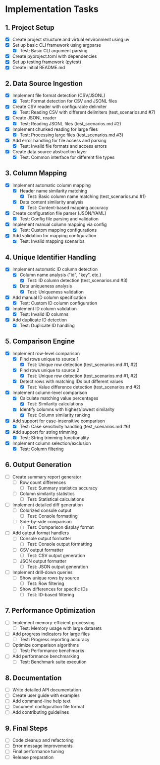 # Implementation Tasks

## 1. Project Setup
- [x] Create project structure and virtual environment using uv
- [x] Set up basic CLI framework using argparse
  - [x] Test: Basic CLI argument parsing
- [x] Create pyproject.toml with dependencies
- [x] Set up testing framework (pytest)
- [x] Create initial README.md

## 2. Data Source Ingestion
- [x] Implement file format detection (CSV/JSONL)
  - [x] Test: Format detection for CSV and JSONL files
- [x] Create CSV reader with configurable delimiter
  - [x] Test: Reading CSV with different delimiters (test_scenarios.md #7)
- [x] Create JSONL reader
  - [x] Test: Reading JSONL files (test_scenarios.md #2)
- [x] Implement chunked reading for large files
  - [x] Test: Processing large files (test_scenarios.md #3)
- [x] Add error handling for file access and parsing
  - [x] Test: Invalid file formats and access errors
- [x] Create data source abstraction layer
  - [x] Test: Common interface for different file types

## 3. Column Mapping
- [x] Implement automatic column mapping
  - [x] Header name similarity matching
    - [x] Test: Basic column name matching (test_scenarios.md #1)
  - [x] Data content similarity analysis
    - [x] Test: Content-based mapping accuracy
- [x] Create configuration file parser (JSON/YAML)
  - [x] Test: Config file parsing and validation
- [x] Implement manual column mapping via config
  - [x] Test: Custom mapping configurations
- [x] Add validation for mapping configuration
  - [x] Test: Invalid mapping scenarios

## 4. Unique Identifier Handling
- [x] Implement automatic ID column detection
  - [x] Column name analysis ("id", "key", etc.)
    - [x] Test: ID column detection (test_scenarios.md #3)
  - [x] Data uniqueness analysis
    - [x] Test: Uniqueness validation
- [x] Add manual ID column specification
  - [x] Test: Custom ID column configuration
- [x] Implement ID column validation
  - [x] Test: Invalid ID columns
- [x] Add duplicate ID detection
  - [x] Test: Duplicate ID handling

## 5. Comparison Engine
- [x] Implement row-level comparison
  - [x] Find rows unique to source 1
    - [x] Test: Unique row detection (test_scenarios.md #1, #2)
  - [x] Find rows unique to source 2
    - [x] Test: Unique row detection (test_scenarios.md #1, #2)
  - [x] Detect rows with matching IDs but different values
    - [x] Test: Value difference detection (test_scenarios.md #2)
- [x] Implement column-level comparison
  - [x] Calculate matching value percentages
    - [x] Test: Similarity calculations
  - [x] Identify columns with highest/lowest similarity
    - [x] Test: Column similarity ranking
- [x] Add support for case-insensitive comparison
  - [x] Test: Case sensitivity handling (test_scenarios.md #6)
- [x] Add support for string trimming
  - [x] Test: String trimming functionality
- [x] Implement column selection/exclusion
  - [x] Test: Column filtering

## 6. Output Generation
- [ ] Create summary report generator
  - [ ] Row count differences
    - [ ] Test: Summary statistics accuracy
  - [ ] Column similarity statistics
    - [ ] Test: Statistical calculations
- [ ] Implement detailed diff generation
  - [ ] Colorized console output
    - [ ] Test: Console formatting
  - [ ] Side-by-side comparison
    - [ ] Test: Comparison display format
- [ ] Add output format handlers
  - [ ] Console output formatter
    - [ ] Test: Console output formatting
  - [ ] CSV output formatter
    - [ ] Test: CSV output generation
  - [ ] JSON output formatter
    - [ ] Test: JSON output generation
- [ ] Implement drill-down queries
  - [ ] Show unique rows by source
    - [ ] Test: Row filtering
  - [ ] Show differences for specific IDs
    - [ ] Test: ID-based filtering

## 7. Performance Optimization
- [ ] Implement memory-efficient processing
  - [ ] Test: Memory usage with large datasets
- [ ] Add progress indicators for large files
  - [ ] Test: Progress reporting accuracy
- [ ] Optimize comparison algorithms
  - [ ] Test: Performance benchmarks
- [ ] Add performance benchmarking
  - [ ] Test: Benchmark suite execution

## 8. Documentation
- [ ] Write detailed API documentation
- [ ] Create user guide with examples
- [ ] Add command-line help text
- [ ] Document configuration file format
- [ ] Add contributing guidelines

## 9. Final Steps
- [ ] Code cleanup and refactoring
- [ ] Error message improvements
- [ ] Final performance tuning
- [ ] Release preparation
